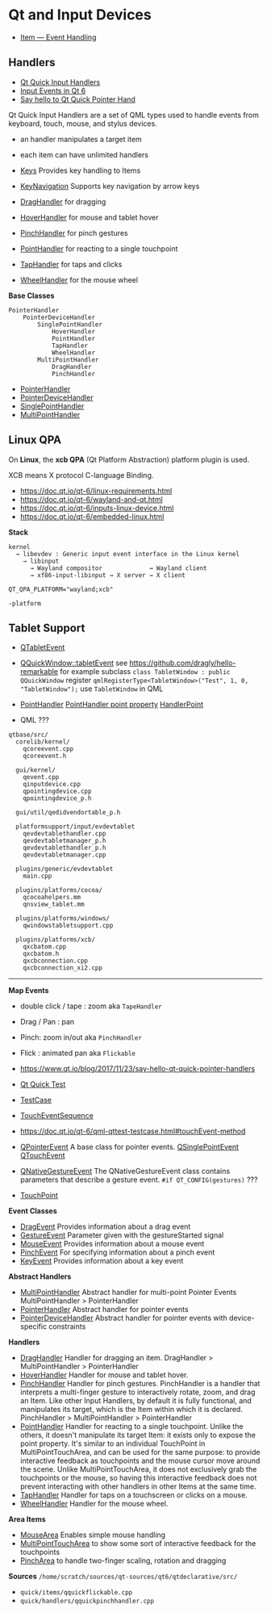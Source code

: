 # Qt and Input Devices

* [Item — Event Handling](https://doc.qt.io/qt-6/qml-qtquick-item.html#event-handling)

## Handlers

* [Qt Quick Input Handlers](https://doc.qt.io/qt-6/qtquickhandlers-index.html)
* [Input Events in Qt 6](https://www.qt.io/blog/input-events-in-qt-6)
* [Say hello to Qt Quick Pointer Hand](https://www.qt.io/blog/2017/11/23/say-hello-qt-quick-pointer-handlers)

Qt Quick Input Handlers are a set of QML types used to handle events from keyboard, touch, mouse,
and stylus devices.

* an handler manipulates a target item
* each item can have unlimited handlers

* [Keys]()          Provides key handling to Items
* [KeyNavigation]() Supports key navigation by arrow keys

* [DragHandler]()   for dragging
* [HoverHandler]()  for mouse and tablet hover
* [PinchHandler]()  for pinch gestures
* [PointHandler]()  for reacting to a single touchpoint
* [TapHandler]()    for taps and clicks
* [WheelHandler]()  for the mouse wheel

**Base Classes**

```
PointerHandler
    PointerDeviceHandler
        SinglePointHandler
            HoverHandler
            PointHandler
            TapHandler
            WheelHandler
        MultiPointHandler
            DragHandler
            PinchHandler
```

* [PointerHandler](https://doc.qt.io/qt-6/qml-qtquick-pointerhandler.html)
* [PointerDeviceHandler](https://doc.qt.io/qt-6/qml-qtquick-pointerdevicehandler.html)
* [SinglePointHandler](https://doc.qt.io/qt-6/qml-qtquick-singlepointhandler.html)
* [MultiPointHandler](https://doc.qt.io/qt-6/qml-qtquick-multipointhandler.html)

## Linux QPA

On **Linux**, the **xcb QPA** (Qt Platform Abstraction) platform plugin is used.

XCB means X protocol C-language Binding.

* https://doc.qt.io/qt-6/linux-requirements.html
* https://doc.qt.io/qt-6/wayland-and-qt.html
* https://doc.qt.io/qt-6/inputs-linux-device.html
* https://doc.qt.io/qt-6/embedded-linux.html

**Stack**
```
kernel
  → libevdev : Generic input event interface in the Linux kernel
    → libinput
      → Wayland compositor             → Wayland client
      → xf86-input-libinput → X server → X client
```

```
QT_QPA_PLATFORM="wayland;xcb"
```

```
-platform
```

## Tablet Support

* [QTabletEvent](https://doc.qt.io/qt-6/qtabletevent.html)
* [QQuickWindow::tabletEvent](https://doc.qt.io/qt-6/qquickwindow.html#tabletEvent)
  see https://github.com/dragly/hello-remarkable for example
  subclass `class TabletWindow : public QQuickWindow`
  register `qmlRegisterType<TabletWindow>("Test", 1, 0, "TabletWindow");`
  use `TabletWindow` in QML
* [PointHandler](https://doc.qt.io/qt-6/qml-qtquick-pointhandler.html)
  [PointHandler point property](https://doc.qt.io/qt-6/qml-qtquick-pointhandler.html#point-prop)
  [HandlerPoint](https://doc.qt.io/qt-6/qml-qtquick-handlerpoint.html)

* QML ???

```
qtbase/src/
  corelib/kernel/
    qcoreevent.cpp
    qcoreevent.h

  gui/kernel/
    qevent.cpp
    qinputdevice.cpp
    qpointingdevice.cpp
    qpointingdevice_p.h

  gui/util/qedidvendortable_p.h

  platformsupport/input/evdevtablet
    qevdevtablethandler.cpp
    qevdevtabletmanager_p.h
    qevdevtablethandler_p.h
    qevdevtabletmanager.cpp

  plugins/generic/evdevtablet
    main.cpp

  plugins/platforms/cocoa/
    qcocoahelpers.mm
    qnsview_tablet.mm

  plugins/platforms/windows/
    qwindowstabletsupport.cpp

  plugins/platforms/xcb/
    qxcbatom.cpp
    qxcbatom.h
    qxcbconnection.cpp
    qxcbconnection_xi2.cpp
```

---

**Map Events**
* double click / tape : zoom aka `TapeHandler`
* Drag / Pan : pan
* Pinch: zoom in/out aka `PinchHandler`
* Flick : animated pan aka `Flickable`

* https://www.qt.io/blog/2017/11/23/say-hello-qt-quick-pointer-handlers

* [Qt Quick Test](https://doc.qt.io/qt-6/qtquicktest-index.html)
* [TestCase](https://doc.qt.io/qt-6/qml-qttest-testcase.html)
* [TouchEventSequence](https://doc.qt.io/qt-6/qml-qttest-toucheventsequence.html)
* https://doc.qt.io/qt-6/qml-qttest-testcase.html#touchEvent-method

* [QPointerEvent](https://doc.qt.io/qt-6/qpointerevent.html)
  A base class for pointer events.
  [QSinglePointEvent](https://doc.qt.io/qt-6/qsinglepointevent.html)
  [QTouchEvent](https://doc.qt.io/qt-6/qtouchevent.html)
* [QNativeGestureEvent](https://doc-snapshots.qt.io/qt6-6.3/qnativegestureevent.html)
  The QNativeGestureEvent class contains parameters that describe a gesture event. 
  `#if QT_CONFIG(gestures)` ???

* [TouchPoint](https://doc.qt.io/qt-6/qml-qtquick-touchpoint.html)

**Event Classes**
* [DragEvent](https://doc.qt.io/qt-6/qml-qtquick-dragevent.html) Provides information about a drag event
* [GestureEvent](https://doc.qt.io/qt-6/qml-qtquick-gestureevent.html) Parameter given with the gestureStarted signal
* [MouseEvent](https://doc.qt.io/qt-6/qml-qtquick-mouseevent.html) Provides information about a mouse event
* [PinchEvent](https://doc.qt.io/qt-6/qml-qtquick-pinchevent.html) For specifying information about a pinch event
* [KeyEvent](https://doc.qt.io/qt-6/qml-qtquick-keyevent.html) Provides information about a key event

**Abstract Handlers**
* [MultiPointHandler](https://doc.qt.io/qt-6/qml-qtquick-multipointhandler.html) Abstract handler for multi-point Pointer Events
  MultiPointHandler > PointerHandler
* [PointerHandler](https://doc.qt.io/qt-6/qml-qtquick-pointerhandler.html) Abstract handler for pointer events
* [PointerDeviceHandler](https://doc.qt.io/qt-6/qml-qtquick-pointerdevicehandler.html) Abstract handler for pointer events with device-specific constraints

**Handlers**
* [DragHandler](https://doc.qt.io/qt-6/qml-qtquick-draghandler.html)
  Handler for dragging an item.
  DragHandler > MultiPointHandler > PointerHandler
* [HoverHandler](https://doc.qt.io/qt-6/qml-qtquick-hoverhandler.html)
  Handler for mouse and tablet hover.
* [PinchHandler](https://doc.qt.io/qt-6/qml-qtquick-pinchhandler.html)
  Handler for pinch gestures.
  PinchHandler is a handler that interprets a multi-finger gesture to interactively rotate, zoom,
  and drag an Item. Like other Input Handlers, by default it is fully functional, and manipulates
  its target, which is the Item within which it is declared.
  PinchHandler > MultiPointHandler > PointerHandler
* [PointHandler](https://doc.qt.io/qt-6/qml-qtquick-pointhandler.html)
  Handler for reacting to a single touchpoint.
  Unlike the others, it doesn't manipulate its target Item: it exists only to expose the point
  property.  It's similar to an individual TouchPoint in MultiPointTouchArea, and can be used for
  the same purpose: to provide interactive feedback as touchpoints and the mouse cursor move around
  the scene.  Unlike MultiPointTouchArea, it does not exclusively grab the touchpoints or the mouse,
  so having this interactive feedback does not prevent interacting with other handlers in other
  Items at the same time.
* [TapHandler](https://doc.qt.io/qt-6/qml-qtquick-taphandler.html )
  Handler for taps on a touchscreen or clicks on a mouse.
* [WheelHandler](https://doc.qt.io/qt-6/qml-qtquick-wheelhandler.html)
  Handler for the mouse wheel.

**Area Items**
* [MouseArea](https://doc.qt.io/qt-6/qml-qtquick-mouseevent.html)
  Enables simple mouse handling
* [MultiPointTouchArea](https://doc.qt.io/qt-6/qml-qtquick-multipointtoucharea.html)
  to show some sort of interactive feedback for the touchpoints
* [PinchArea](https://doc.qt.io/qt-6/qml-qtquick-pincharea.html)
  to handle two-finger scaling, rotation and dragging

**Sources**
`/home/scratch/sources/qt-sources/qt6/qtdeclarative/src/`
* `quick/items/qquickflickable.cpp`
* `quick/handlers/qquickpinchhandler.cpp`
